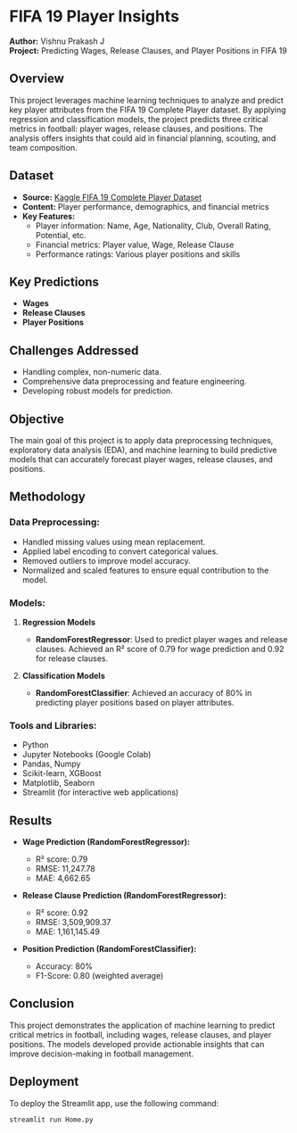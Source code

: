 # FIFA 19 Player Insights

**Author:** Vishnu Prakash J  
**Project:** Predicting Wages, Release Clauses, and Player Positions in FIFA 19

## Overview

This project leverages machine learning techniques to analyze and predict key player attributes from the FIFA 19 Complete Player dataset. By applying regression and classification models, the project predicts three critical metrics in football: player wages, release clauses, and positions. The analysis offers insights that could aid in financial planning, scouting, and team composition.

## Dataset

- **Source:** [Kaggle FIFA 19 Complete Player Dataset](https://www.kaggle.com/karangadiya/fifa19)
- **Content:** Player performance, demographics, and financial metrics
- **Key Features:**
  - Player information: Name, Age, Nationality, Club, Overall Rating, Potential, etc.
  - Financial metrics: Player value, Wage, Release Clause
  - Performance ratings: Various player positions and skills

## Key Predictions

- **Wages**
- **Release Clauses**
- **Player Positions**

## Challenges Addressed

- Handling complex, non-numeric data.
- Comprehensive data preprocessing and feature engineering.
- Developing robust models for prediction.

## Objective

The main goal of this project is to apply data preprocessing techniques, exploratory data analysis (EDA), and machine learning to build predictive models that can accurately forecast player wages, release clauses, and positions.

## Methodology

### Data Preprocessing:
- Handled missing values using mean replacement.
- Applied label encoding to convert categorical values.
- Removed outliers to improve model accuracy.
- Normalized and scaled features to ensure equal contribution to the model.

### Models:
1. **Regression Models**  
   - **RandomForestRegressor**: Used to predict player wages and release clauses. Achieved an R² score of 0.79 for wage prediction and 0.92 for release clauses.
   
2. **Classification Models**  
   - **RandomForestClassifier**: Achieved an accuracy of 80% in predicting player positions based on player attributes.

### Tools and Libraries:
- Python
- Jupyter Notebooks (Google Colab)
- Pandas, Numpy
- Scikit-learn, XGBoost
- Matplotlib, Seaborn
- Streamlit (for interactive web applications)
  


## Results

- **Wage Prediction (RandomForestRegressor):**
  - R² score: 0.79
  - RMSE: 11,247.78
  - MAE: 4,662.65

- **Release Clause Prediction (RandomForestRegressor):**
  - R² score: 0.92
  - RMSE: 3,509,909.37
  - MAE: 1,161,145.49

- **Position Prediction (RandomForestClassifier):**
  - Accuracy: 80%
  - F1-Score: 0.80 (weighted average)

## Conclusion

This project demonstrates the application of machine learning to predict critical metrics in football, including wages, release clauses, and player positions. The models developed provide actionable insights that can improve decision-making in football management.


## Deployment

To deploy the Streamlit app, use the following command:

```bash
streamlit run Home.py
